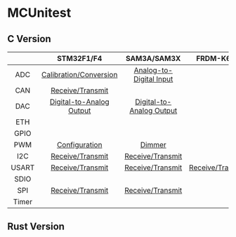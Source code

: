 # MCUnitest

## C Version

|       |                    STM32F1/F4                    |                   SAM3A/SAM3X                   |                  FRDM-K64F                  |
| :---: | :----------------------------------------------: | :---------------------------------------------: | :-----------------------------------------: |
|  ADC  |  [Calibration/Conversion](STM32F103RB/ADC/Cube)  | [Analog-to-Digital Input](SAM3X8E/ADC/Arduino)  |                                             |
|  CAN  |     [Receive/Transmit](STM32F429ZI/CAN/Cube)     |                                                 |                                             |
|  DAC  | [Digital-to-Analog Output](STM32F429ZI/DAC/Cube) | [Digital-to-Analog Output](SAM3X8E/DAC/Arduino) |                                             |
|  ETH  |                                                  |                                                 |                                             |
| GPIO  |                                                  |                                                 |                                             |
|  PWM  |      [Configuration](STM32F103RB/PWM/Cube)       |          [Dimmer](SAM3X8E/PWM/Arduino)          |                                             |
|  I2C  |     [Receive/Transmit](STM32F103RB/I2C/Cube)     |     [Receive/Transmit](SAM3X8E/I2C/Arduino)     |                                             |
| USART |    [Receive/Transmit](STM32F103RB/USART/Cube)    |    [Receive/Transmit](SAM3X8E/UART/Arduino)     | [Receive/Transmit](FRDM-K64F/UART/Standard) |
| SDIO  |                                                  |                                                 |                                             |
|  SPI  |     [Receive/Transmit](STM32F103RB/SPI/Cube)     |     [Receive/Transmit](SAM3X8E/SPI/Arduino)     |                                             |
| Timer |                                                  |                                                 |                                             |

## Rust Version
